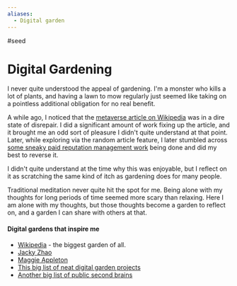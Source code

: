 ```yaml
---
aliases:
  - Digital garden
---
```


#seed
# Digital Gardening

I never quite understood the appeal of gardening. I'm a monster who kills a lot of plants, and having a lawn to mow regularly just seemed like taking on a pointless additional obligation for no real benefit.

A while ago, I noticed that the [metaverse article on Wikipedia](https://en.wikipedia.org/wiki/Metaverse) was in a dire state of disrepair. I did a significant amount of work fixing up the article, and it brought me an odd sort of pleasure I didn't quite understand at that point. Later, while exploring via the random article feature, I later stumbled across [some sneaky paid reputation management work](https://en.wikipedia.org/wiki/Wikipedia:Conflict_of_interest/Noticeboard/Archive_182#Louis_B._Rosenberg_%26_Zoe_Rosenberg_%26_Unanimous_A.I.) being done and did my best to reverse it.

I didn't quite understand at the time why this was enjoyable, but I reflect on it as scratching the same kind of itch as gardening does for many people. 

Traditional meditation never quite hit the spot for me. Being alone with my thoughts for long periods of time seemed more scary than relaxing. Here I am alone with my thoughts, but those thoughts become a garden to reflect on, and a garden I can share with others at that. 

#### Digital gardens that inspire me

- [Wikipedia](https://wikipedia.**org**) - the biggest garden of all.
- [Jacky Zhao](https://jzhao.xyz/)
- [Maggie Appleton](https://maggieappleton.com/)
- [This big list of neat digital garden projects](https://github.com/lyz-code/best-of-digital-gardens?tab=readme-ov-file)
- [Another big list of public second brains](https://github.com/KasperZutterman/Second-Brain)